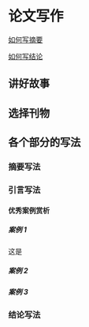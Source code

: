 # 论文写作



[如何写摘要](07学术研究/如何写摘要.md)

[如何写结论](07学术研究/如何写结论.md)




## 讲好故事


## 选择刊物


## 各个部分的写法

### 摘要写法


### 引言写法



#### 优秀案例赏析


##### 案例 1
这是

##### 案例 2


##### 案例 3


### 结论写法